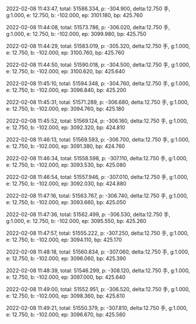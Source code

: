 2022-02-08 11:43:47, total: 51586.334, p: -304.900, delta:12.750 手, g:1.000, e: 12.750, b: -102.000, ep: 3101.180, bp: 425.760

2022-02-08 11:44:08, total: 51573.786, p: -306.020, delta:12.750 手, g:1.000, e: 12.750, b: -102.000, ep: 3099.980, bp: 425.750

2022-02-08 11:44:29, total: 51583.019, p: -305.320, delta:12.750 手, g:1.000, e: 12.750, b: -102.000, ep: 3100.760, bp: 425.760

2022-02-08 11:44:50, total: 51590.018, p: -304.500, delta:12.750 手, g:1.000, e: 12.750, b: -102.000, ep: 3100.620, bp: 425.640

2022-02-08 11:45:10, total: 51594.348, p: -304.760, delta:12.750 手, g:1.000, e: 12.750, b: -102.000, ep: 3096.840, bp: 425.200

2022-02-08 11:45:31, total: 51571.289, p: -306.680, delta:12.750 手, g:1.000, e: 12.750, b: -102.000, ep: 3094.760, bp: 425.180

2022-02-08 11:45:52, total: 51569.124, p: -306.160, delta:12.750 手, g:1.000, e: 12.750, b: -102.000, ep: 3092.320, bp: 424.810

2022-02-08 11:46:13, total: 51569.593, p: -306.700, delta:12.750 手, g:1.000, e: 12.750, b: -102.000, ep: 3091.380, bp: 424.760

2022-02-08 11:46:34, total: 51558.598, p: -307.110, delta:12.750 手, g:1.000, e: 12.750, b: -102.000, ep: 3093.530, bp: 425.080

2022-02-08 11:46:54, total: 51557.946, p: -307.010, delta:12.750 手, g:1.000, e: 12.750, b: -102.000, ep: 3092.030, bp: 424.880

2022-02-08 11:47:16, total: 51563.767, p: -306.740, delta:12.750 手, g:1.000, e: 12.750, b: -102.000, ep: 3093.660, bp: 425.050

2022-02-08 11:47:36, total: 51562.499, p: -306.530, delta:12.750 手, g:1.000, e: 12.750, b: -102.000, ep: 3095.550, bp: 425.260

2022-02-08 11:47:57, total: 51555.222, p: -307.250, delta:12.750 手, g:1.000, e: 12.750, b: -102.000, ep: 3094.110, bp: 425.170

2022-02-08 11:48:18, total: 51560.834, p: -307.060, delta:12.750 手, g:1.000, e: 12.750, b: -102.000, ep: 3096.060, bp: 425.390

2022-02-08 11:48:39, total: 51546.299, p: -308.120, delta:12.750 手, g:1.000, e: 12.750, b: -102.000, ep: 3097.000, bp: 425.640

2022-02-08 11:49:00, total: 51552.951, p: -306.520, delta:12.750 手, g:1.000, e: 12.750, b: -102.000, ep: 3098.360, bp: 425.610

2022-02-08 11:49:21, total: 51550.379, p: -307.810, delta:12.750 手, g:1.000, e: 12.750, b: -102.000, ep: 3096.670, bp: 425.560